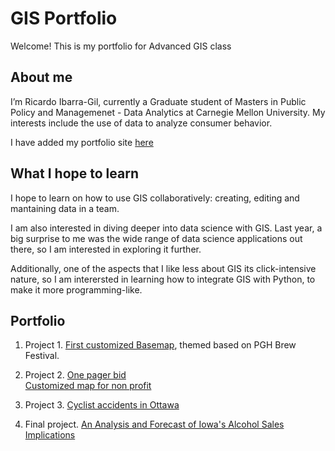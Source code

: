 # GIS Portfolio
Welcome! This is my portfolio for Advanced GIS class


## About me
I’m Ricardo Ibarra-Gil, currently a Graduate student of Masters in Public Policy and Managemenet - Data Analytics at Carnegie Mellon University. My interests include the use of data to analyze consumer behavior.  

I have added my portfolio site [here](https://ribarragi.github.io/)

## What I hope to learn
I hope to learn on how to use GIS collaboratively: creating, editing and mantaining data in a team. 

I am also interested in diving deeper into data science with GIS. Last year, a big surprise to me was the wide range of data science applications out there, so I am interested in exploring it further.

Additionally, one of the aspects that I like less about GIS its click-intensive nature, so I am interersted in learning how to integrate GIS with Python, to make it more programming-like.


## Portfolio
1. Project 1. [First customized Basemap]((https://ribarragi.github.io/GIS_portfolio/summerfestdemo.html#brew-fest-2023-map) ), themed based on PGH Brew Festival.

2. Project 2. [One pager bid](https://ribarragi.github.io/GIS_portfolio/Onepage_bid.html)  
[Customized map for non profit](https://ribarragi.github.io/GIS_portfolio/google_map_style_teleton.html)  

3. Project 3. [Cyclist accidents in Ottawa](https://ribarragi.github.io/GIS_portfolio/Ottawa_cycling_accidents.html)

4. Final project. [An Analysis and Forecast of Iowa's Alcohol Sales Implications](https://ribarragi.github.io/GIS_portfolio/Final_project_report.html)






<!-- Link to this page [here](https://ribarragi.github.io/GIS_portfolio/) -->


